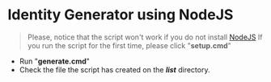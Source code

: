 # Identity Generator using NodeJS
> Please, notice that the script won't work if you do not install [NodeJS](https://node.js.org/)
> If you run the script for the first time, please click "**setup.cmd**"

- Run "**generate.cmd**"
- Check the file the script has created on the __*list*__ directory.